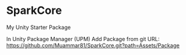 # SparkCore
My Unity Starter Package

In Unity Package Manager (UPM) Add Package from git URL:<BR>
https://github.com/Muammar81/SparkCore.git?path=Assets/Package
